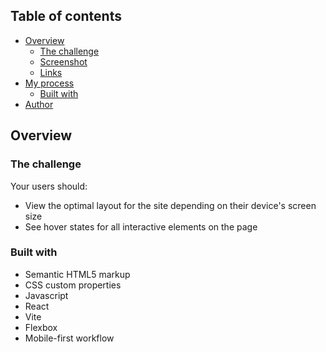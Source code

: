 
## Table of contents

- [Overview](#overview)
  - [The challenge](#the-challenge)
  - [Screenshot](#screenshot)
  - [Links](#links)
- [My process](#my-process)
  - [Built with](#built-with)
- [Author](#author)

## Overview

### The challenge

Your users should:

- View the optimal layout for the site depending on their device's screen size
- See hover states for all interactive elements on the page







### Built with

- Semantic HTML5 markup
- CSS custom properties
- Javascript
- React
- Vite
- Flexbox
- Mobile-first workflow



